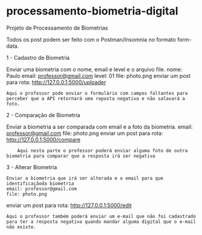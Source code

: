 # processamento-biometria-digital
Projeto de Processamento de Biometrias

Todos os post podem ser feito com o Postman/Insomnia no formato form-data.

1 - Cadastro de Biometria

Enviar uma biometria com o nome, email e level e o arquivo file.
    nome: Paulo
    email: professor@gmail.com
    level: 01
    file: photo.png
enviar um post para rota: http://127.0.0.1:5000/uploader

    Aqui o professor pode enviar o formulário com campos faltantes para perceber que a API retornará uma reposta negativa e não salavará a foto.

2 - Comparação de Biometria

Enviar a biometria a ser comparada com email e a foto da biometria.
    email: professor@gmail.com
    file: photo.png
enviar um post para rota: http://127.0.0.1:5000/compare

        Aqui nesta parte o professor poderá enviar alguma foto de outra biometria para comparar que a resposta irá ser negativa

3 - Alterar Biometria

    Enviar a biometria que irá ser alterada e o email para que identificaçãoda biometria
    email: professor@gmail.com
    file: photo.png
enviar um post para rota: http://127.0.0.1:5000/edit

    Aqui o professor também poderá enviar um e-mail que não foi cadastrado para ter a resposta negativa quando mandar alguma digital que o e-mail não existe.

